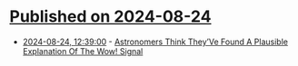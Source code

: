 # [Published on 2024-08-24](index.md)

* [2024-08-24, 12:39:00](https://soylentnews.org/article.pl?sid=24/08/23/0323228&from=rss) - [Astronomers Think They’Ve Found A Plausible Explanation Of The Wow! Signal](https://soylentnews.org/article.pl?sid=24/08/23/0323228&from=rss)
